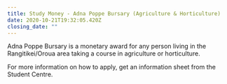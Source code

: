 ```yaml
---
title: Study Money - Adna Poppe Bursary (Agriculture & Horticulture)
date: 2020-10-21T19:32:05.420Z
closing_date: ""
---
```

Adna Poppe Bursary is a monetary award for any person living in the Rangitikei/Oroua area taking a course in agriculture or horticulture. 

For more information on how to apply, get an information sheet from the Student Centre.